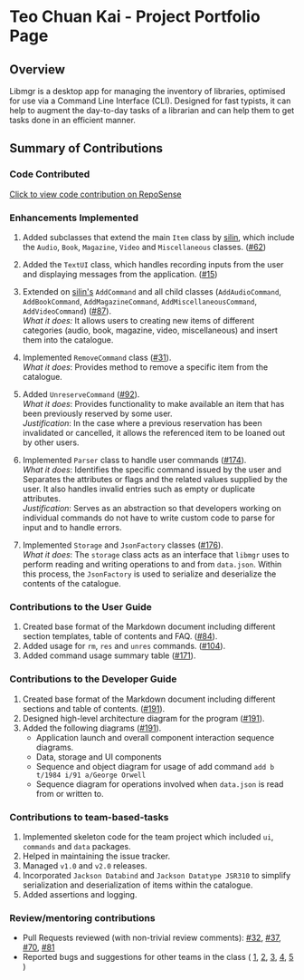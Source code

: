 # Teo Chuan Kai - Project Portfolio Page

## Overview

Libmgr is a desktop app for managing the inventory of libraries, optimised for use via a Command Line Interface (CLI). 
Designed for fast typists, it can help to augment the day-to-day tasks of a librarian and can help them to get tasks done in an efficient manner.

## Summary of Contributions

### Code Contributed

[Click to view code contribution on RepoSense](https://nus-cs2113-ay2122s1.github.io/tp-dashboard/?search=t16&sort=groupTitle&sortWithin=title&timeframe=commit&mergegroup=&groupSelect=groupByRepos&breakdown=true&checkedFileTypes=docs~functional-code~test-code~other&since=2021-09-25&tabOpen=true&tabType=authorship&tabAuthor=exetr&tabRepo=AY2122S1-CS2113-T16-1%2Ftp%5Bmaster%5D&authorshipIsMergeGroup=false&authorshipFileTypes=docs~functional-code~test-code~other&authorshipIsBinaryFileTypeChecked=false)

### Enhancements Implemented

1. Added subclasses that extend the main `Item` class by [silin](https://github.com/silinche), which include the `Audio`, `Book`, `Magazine`, `Video` and `Miscellaneous` classes. ([#62](https://github.com/AY2122S1-CS2113-T16-1/tp/pull/62))

2. Added the `TextUI` class, which handles recording inputs from the user and displaying messages from the application. ([#15](https://github.com/AY2122S1-CS2113-T16-1/tp/pull/15))

3. Extended on [silin's](https://github.com/silinche) `AddCommand` and all child classes (`AddAudioCommand`, `AddBookCommand`, `AddMagazineCommand`, `AddMiscellaneousCommand`, `AddVideoCommand`) ([#87](https://github.com/AY2122S1-CS2113-T16-1/tp/pull/87)).
<br> _What it does:_  It allows users to creating new items of different categories (audio, book, magazine, video, miscellaneous) and insert them into the catalogue.

4. Implemented `RemoveCommand` class ([#31](https://github.com/AY2122S1-CS2113-T16-1/tp/pull/31)).
<br> _What it does_: Provides method to remove a specific item from the catalogue.

5. Added `UnreserveCommand` ([#92](https://github.com/AY2122S1-CS2113-T16-1/tp/pull/92)).
<br> _What it does_: Provides functionality to make available an item that has been previously reserved by some user.
<br> _Justification_: In the case where a previous reservation has been invalidated or cancelled, it allows the referenced item to be loaned out by other users.

6. Implemented `Parser` class to handle user commands ([#174](https://github.com/AY2122S1-CS2113-T16-1/tp/pull/174)).
<br> _What it does_: Identifies the specific command issued by the user and Separates the attributes or flags and the related values supplied by the user. It also handles invalid entries such as empty or duplicate attributes.
<br> _Justification_: Serves as an abstraction so that developers working on individual commands do not have to write custom code to parse for input and to handle errors.

7. Implemented `Storage` and `JsonFactory` classes ([#176](https://github.com/AY2122S1-CS2113-T16-1/tp/pull/176)).
<br> _What it does_: The `storage` class acts as an interface that `libmgr` uses to perform reading and writing operations to and from `data.json`. Within this process, the `JsonFactory` is used to serialize and deserialize the contents of the catalogue.

### Contributions to the User Guide

1. Created base format of the Markdown document including different section templates, table of contents and FAQ. ([#84](https://github.com/AY2122S1-CS2113-T16-1/tp/pull/84)).
2. Added usage for `rm`, `res` and `unres` commands. ([#104](https://github.com/AY2122S1-CS2113-T16-1/tp/pull/104)).
3. Added command usage summary table ([#171](https://github.com/AY2122S1-CS2113-T16-1/tp/pull/171)).


### Contributions to the Developer Guide

1. Created base format of the Markdown document including different sections and table of contents. ([#191](https://github.com/AY2122S1-CS2113-T16-1/tp/pull/191/files)).
2. Designed high-level architecture diagram for the program ([#191](https://github.com/AY2122S1-CS2113-T16-1/tp/pull/191/files)).
3. Added the following diagrams ([#191](https://github.com/AY2122S1-CS2113-T16-1/tp/pull/191/files)).
   - Application launch and overall component interaction sequence diagrams.
   - Data, storage and UI components
   - Sequence and object diagram for usage of add command `add b t/1984 i/91 a/George Orwell`
   - Sequence diagram for operations involved when `data.json` is read from or written to.

### Contributions to team-based-tasks

1. Implemented skeleton code for the team project which included `ui`, `commands` and `data` packages.
2. Helped in maintaining the issue tracker.
3. Managed `v1.0` and `v2.0` releases.
4. Incorporated `Jackson Databind` and `Jackson Datatype JSR310` to simplify serialization and deserialization of items within the catalogue.
5. Added assertions and logging.


### Review/mentoring contributions
- Pull Requests reviewed (with non-trivial review comments): [#32](https://github.com/AY2122S1-CS2113-T16-1/tp/pull/32), [#37](https://github.com/AY2122S1-CS2113-T16-1/tp/pull/37), [#70](https://github.com/AY2122S1-CS2113-T16-1/tp/pull/70), [#81](https://github.com/AY2122S1-CS2113-T16-1/tp/pull/81)
- Reported bugs and suggestions for other teams in the class (
   [1](https://github.com/exetr/ped/issues/1),
   [2](https://github.com/exetr/ped/issues/2),
   [3](https://github.com/exetr/ped/issues/3),
   [4](https://github.com/exetr/ped/issues/4),
   [5](https://github.com/exetr/ped/issues/5)
)
